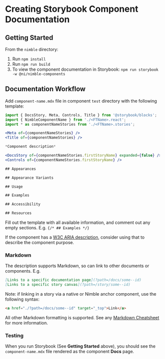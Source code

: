 # Creating Storybook Component Documentation

## Getting Started

From the `nimble` directory:

1. Run `npm install`
2. Run `npm run build`
3. To view the component documentation in Storybook: `npm run storybook -w @ni/nimble-components`

## Documentation Workflow

Add `component-name.mdx` file in component `test` directory with the following template:

```jsx
import { DocsStory, Meta, Controls, Title } from '@storybook/blocks';
import { NimbleComponentName } from './<FTName>.react';
import * as componentNameStories from './<FTName>.stories';

<Meta of={componentNameStories} />
<Title of={componentNameStories} />

*Component description*

<DocsStory of={componentNameStories.firstStoryName} expanded={false} />
<Controls of={componentNameStories.firstStoryName} />

## Appearances

## Appearance Variants

## Usage 

## Examples

## Accessibility

## Resources

```

Fill out the template with all available information, and comment out any empty sections. E.g. `{/* ## Examples */}`

If the component has a [W3C ARIA description](https://www.w3.org/WAI/ARIA/apg/patterns/), consider using that to describe the component purpose.

### Markdown

The description supports Markdown, so can link to other documents or components. E.g.

```md
[Links to a specific documentation page](?path=/docs/some--id)
[Links to a specific story canvas](?path=/story/some--id)
```

Note: if linking in a story via a native or Nimble anchor component, use the following syntax:

```html
<a href="./?path=/docs/some--id" target="_top">Link</a>
```

All other Markdown formatting is supported. See any [Markdown Cheatsheet](https://www.markdownguide.org/cheat-sheet/) for more information.

### Testing 

When you run Storybook (See **Getting Started** above), you should see the `component-name.mdx` file rendered as the component **Docs** page.